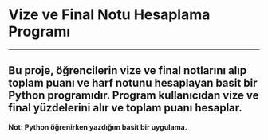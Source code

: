 # Vize ve Final Notu Hesaplama Programı
---
Bu proje, öğrencilerin vize ve final notlarını alıp toplam puanı ve harf notunu hesaplayan basit bir Python programıdır. Program kullanıcıdan vize ve final yüzdelerini alır ve toplam puanı hesaplar.
---
**Not: Python öğrenirken yazdığım basit bir uygulama.**
